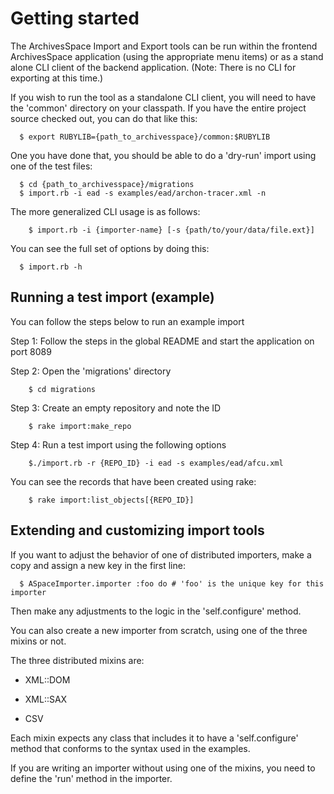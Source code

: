 # Getting started

The ArchivesSpace Import and Export tools can be run within the frontend 
ArchivesSpace application (using the appropriate menu items) or as a stand alone
CLI client of the backend application. (Note: There is no CLI for exporting at this time.)

If you wish to run the tool as a standalone CLI client, you will need to have the 'common'
directory on your classpath. If you have the entire project source checked out, you can do
that like this:

      $ export RUBYLIB={path_to_archivesspace}/common:$RUBYLIB

One you have done that, you should be able to do a 'dry-run' import using one of the
test files:

      $ cd {path_to_archivesspace}/migrations
      $ import.rb -i ead -s examples/ead/archon-tracer.xml -n

The more generalized CLI usage is as follows:
      
	    $ import.rb -i {importer-name} [-s {path/to/your/data/file.ext}]

You can see the full set of options by doing this:

      $ import.rb -h

## Running a test import (example)

You can follow the steps below to run an example import

Step 1: Follow the steps in the global README and start the application on port 8089

Step 2: Open the 'migrations' directory

	    $ cd migrations

Step 3: Create an empty repository and note the ID

	    $ rake import:make_repo

Step 4: Run a test import using the following options
		
	    $./import.rb -r {REPO_ID} -i ead -s examples/ead/afcu.xml

You can see the records that have been created using rake:

	    $ rake import:list_objects[{REPO_ID}]

## Extending and customizing import tools

If you want to adjust the behavior of one of distributed importers, make a copy and assign a new key in the first line:

      $ ASpaceImporter.importer :foo do # 'foo' is the unique key for this importer

Then make any adjustments to the logic in the 'self.configure' method. 

You can also create a new importer from scratch, using one of the three mixins or not.

The three distributed mixins are:

* XML::DOM

* XML::SAX

* CSV

Each mixin expects any class that includes it to have a 'self.configure' method that conforms to the syntax used in the examples. 

If you are writing an importer without using one of the mixins, you need to define the 'run' method in the importer.

